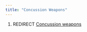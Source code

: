 ```yaml
---
title: "Concussion Weapons"
---
```


1.  REDIRECT [Concussion weapons](Concussion_weapons "wikilink")